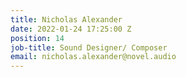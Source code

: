 ```yaml
---
title: Nicholas Alexander
date: 2022-01-24 17:25:00 Z
position: 14
job-title: Sound Designer/ Composer
email: nicholas.alexander@novel.audio
---
```


